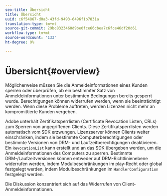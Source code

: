 ```yaml
---
seo-title: Übersicht
title: Übersicht
uuid: c6f54867-d0a3-43fd-9493-6496f1b7831a
translation-type: tm+mt
source-git-commit: 29bc8323460d9be0fce66cbea7c6fce46df20d61
workflow-type: tm+mt
source-wordcount: '133'
ht-degree: 0%

---
```



# Übersicht{#overview}

Möglicherweise müssen Sie die Anmeldeinformationen eines Kunden sperren oder überprüfen, ob ein bestimmter Satz von Anmeldeinformationen unter bestimmten Bedingungen bereits gesperrt wurde. Berechtigungen können widerrufen werden, wenn sie beeinträchtigt werden. Wenn diese Probleme auftreten, werden Lizenzen nicht mehr an kompromittierte Kunden vergeben.

Adobe unterhält Zertifikatsperrlisten (Certificate Revocation Listen, CRLs) zum Sperren von angegriffenen Clients. Diese Zertifikatsperrlisten werden automatisch vom SDK erzwungen. Lizenzserver können Clients weiter einschränken, indem sie bestimmte Computerberechtigungen oder bestimmte Versionen von DRM- und Laufzeitberechtigungen deaktivieren. Ein `RevocationList` kann erstellt und an das SDK übergeben werden, um die Anmeldeinformationen des Computers zu sperren. Bestimmte DRM-/Laufzeitversionen können entweder auf DRM-Richtlinienebene widerrufen werden, indem Modulbeschränkungen im play-Recht oder global festgelegt werden, indem Modulbeschränkungen im `HandlerConfiguration` festgelegt werden.

Die Diskussion konzentriert sich auf das Widerrufen von Client-Anmeldeinformationen.

